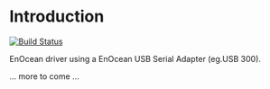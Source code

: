 # Introduction 

[![Build Status](https://automatica-core.visualstudio.com/automatica/_apis/build/status/Plugins/Drivers/P3.Driver.EnOcean.Driver?branchName=develop)](https://automatica-core.visualstudio.com/automatica/_build/latest?definitionId=23&branchName=develop)

EnOcean driver using a EnOcean USB Serial Adapter (eg.USB 300). 

... more to come ...